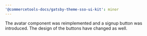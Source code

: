 ```yaml
---
'@commercetools-docs/gatsby-theme-sso-ui-kit': minor
---
```


The avatar component was reimplemented and a signup button was introduced. The design of the buttons have changed as well.
